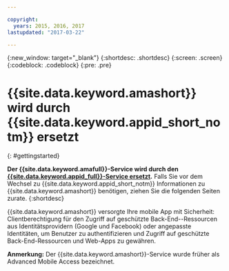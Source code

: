 ```yaml
---

copyright:
  years: 2015, 2016, 2017
lastupdated: "2017-03-22"

---
```

{:new_window: target="_blank"}
{:shortdesc: .shortdesc}
{:screen: .screen}
{:codeblock: .codeblock}
{:pre: .pre}


# {{site.data.keyword.amashort}} wird durch {{site.data.keyword.appid_short_notm}} ersetzt
{: #gettingstarted}


**Der {{site.data.keyword.amafull}}-Service wird durch den [{{site.data.keyword.appid_full}}-Service ersetzt](/docs/services/appid/index.html).** Falls Sie vor dem Wechsel zu {{site.data.keyword.appid_short_notm}} Informationen zu {{site.data.keyword.amashort}} benötigen, ziehen Sie die folgenden Seiten zurate.
{:shortdesc}

{{site.data.keyword.amashort}} versorgte Ihre mobile App mit Sicherheit: Clientberechtigung für den Zugriff auf geschützte Back-End--Ressourcen aus Identitätsprovidern (Google und Facebook) oder angepasste Identitäten, um Benutzer zu authentifizieren und Zugriff auf geschützte Back-End-Ressourcen und Web-Apps zu gewähren.

**Anmerkung:** Der {{site.data.keyword.amashort}}-Service wurde früher als Advanced Mobile Access bezeichnet.

<!-- Commenting out all getting started content because new users should start with App ID, not this old service.

Add security to your mobile app with the {{site.data.keyword.amafull}} service. You can configure client authorization for accessing protected back-end resources running on {{site.data.keyword.Bluemix}}. Use identity providers (Google and Facebook), or custom identities to authenticate users and grant access to protected back-end resources and Web apps.
{:shortdesc}

**Note:** The {{site.data.keyword.amashort}} service was previously known as Advanced Mobile Access.


To get up and running with the {{site.data.keyword.amashort}} service:

1. Use one of the following options to create a bound or unbound service:
 * Create a {{site.data.keyword.Bluemix_notm}} application using the **MobileFirst Services Starter** boilerplate from the catalog. This creates a {{site.data.keyword.amashort}} service bound to a {{site.data.keyword.Bluemix_notm}} back-end application.
 * Create a {{site.data.keyword.amashort}} service using the  {{site.data.keyword.amashort}} console.  You can  bind the service to an existing back-end application and configure it in the {{site.data.keyword.amashort}} console.

   When you use the MobileFirst Services Starter, you get an instance of a Node.js runtime that runs on IBM {{site.data.keyword.Bluemix_notm}} to implement your custom back-end logic. A set of core mobile services that provide security, data, push, and monitoring functions are bound to that Node.js app. After the {{site.data.keyword.Bluemix_notm}} Node.js app is created, you can set up your development environment and start to use the {{site.data.keyword.Bluemix_notm}} Mobile Services SDKs. You can use the SDKs to access the services that are bound to your cloud app with simple API calls.

	For more information on how to create and work with projects, applications, and services see [IBM Bluemix Mobile dashboard](https://console.{DomainName}/docs/mobile/index.html).

2. Secure server-side resources.

   Protect your mobile back-end resources that are running on Node.js or Liberty for Java&trade; runtimes with mobile-enabled OAuth security. For more information, see [Protecting resources](protecting-resources.html).
   To learn more about the default mobile back-end application, see the [bms-hellotodo-strongloop ![External link icon](../../icons/launch-glyph.svg "External link icon")](https://github.com/ibm-bluemix-mobile-services/bms-hellotodo-strongloop){: new_window}  sample application.

3. Set up your core {{site.data.keyword.amashort}} development environment.

  ####Client development
  {: #client-development}

	You can add the {{site.data.keyword.amashort}} SDK to your existing Android, iOS, or Cordova app, as follows:
   * Android: ([Setting up the Android SDK](getting-started-android.html)) [Sample ![External link icon](../../icons/launch-glyph.svg "External link icon")](https://github.com/ibm-bluemix-mobile-services/bms-samples-android-helloauthentication){: new_window}
    * iOS (Swift SDK): ([Setting up the iOS Swift SDK](getting-started-ios-swift-sdk.html)) [Sample ![External link icon](../../icons/launch-glyph.svg "External link icon")](https://github.com/ibm-bluemix-mobile-services/bms-samples-swift-helloauthentication){: new_window}    
   * Cordova: ([Setting up the Cordova plug-in](getting-started-cordova.html)) [Sample ![External link icon](../../icons/launch-glyph.svg "External link icon")](https://github.com/ibm-bluemix-mobile-services/bms-samples-cordova-helloauthentication){: new_window}


 ####Web development
 {: #web-development}

   The {{site.data.keyword.amashort}} service can protect your Web application, requiring no special SDK. You can leverage different identity providers, in addition to protection provided by the {{site.data.keyword.amashort}} service. The {{site.data.keyword.amashort}} integration enables any web application, regardless of the technology it implements, to take advantage of the OAuth2 protocol. For information on setting up your {{site.data.keyword.amashort}} Web app to access the {{site.data.keyword.amashort}} service using different identity providers, see:

   * [Enabling Facebook authentication for Web applications](facebook-auth-web.html)
   * [Enabling Google authentication for Web applications](google-auth-web.html)
   * [Enabling custom authentication for Web applications](custom-auth-web.html)

**Optional:** Configure an identity provider for your application. You can configure one identity provider per application. Configuring an identity provider enables the users of your mobile app to log in with their existing Facebook or Google+ account. Or, you can define how users log in by creating a custom authentication.
   * [Authenticating users with Facebook credentials](facebook-auth-overview.html)
   * [Authenticating users with Google credentials](google-auth-overview.html)
   * [Authenticating users with a custom identity provider](custom-auth.html)

## Tutorials and Samples
{: #samples}

* [android-helloauthentication sample ![External link icon](../../icons/launch-glyph.svg "External link icon")](https://github.com/ibm-bluemix-mobile-services/bms-samples-android-helloauthentication){: new_window}
* [ios-helloauthentication sample (Swift SDK) ![External link icon](../../icons/launch-glyph.svg "External link icon")](https://github.com/ibm-bluemix-mobile-services/bms-samples-swift-helloauthentication){: new_window}

## SDK
{: #sdk}

* [Core SDK (Android) ![External link icon](../../icons/launch-glyph.svg "External link icon")](https://github.com/ibm-bluemix-mobile-services/bms-clientsdk-android-core){: new_window}

* [ios-helloauthentication sample (Swift SDK) ![External link icon](../../icons/launch-glyph.svg "External link icon")](https://github.com/ibm-bluemix-mobile-services/bms-samples-swift-helloauthentication){: new_window}

* [Custom authentication - simple sample ![External link icon](../../icons/launch-glyph.svg "External link icon")](https://github.com/ibm-bluemix-mobile-services/bms-mca-custom-identity-provider-sample){: new_window}

* [Custom authentication - advanced sample ![External link icon](../../icons/launch-glyph.svg "External link icon")](https://github.com/ibm-bluemix-mobile-services/bms-mca-custom-identity-provider-with-user-management){: new_window} --->
